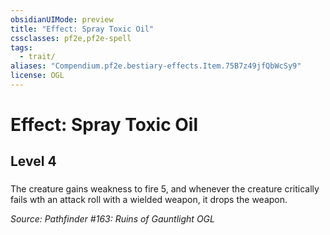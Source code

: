 ```yaml
---
obsidianUIMode: preview
title: "Effect: Spray Toxic Oil"
cssclasses: pf2e,pf2e-spell
tags:
  - trait/
aliases: "Compendium.pf2e.bestiary-effects.Item.75B7z49jfQbWcSy9"
license: OGL
---
```

# Effect: Spray Toxic Oil
## Level 4
### 






The creature gains weakness to fire 5, and whenever the creature critically fails wth an attack roll with a wielded weapon, it drops the weapon.

*Source: Pathfinder #163: Ruins of Gauntlight*
*OGL*